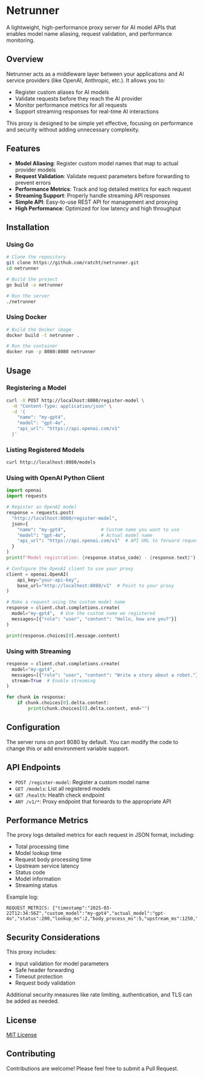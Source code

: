 # Netrunner

A lightweight, high-performance proxy server for AI model APIs that enables model name aliasing, request validation, and performance monitoring.

## Overview

Netrunner acts as a middleware layer between your applications and AI service providers (like OpenAI, Anthropic, etc.). It allows you to:

- Register custom aliases for AI models
- Validate requests before they reach the AI provider
- Monitor performance metrics for all requests
- Support streaming responses for real-time AI interactions

This proxy is designed to be simple yet effective, focusing on performance and security without adding unnecessary complexity.

## Features

- **Model Aliasing**: Register custom model names that map to actual provider models
- **Request Validation**: Validate request parameters before forwarding to prevent errors
- **Performance Metrics**: Track and log detailed metrics for each request
- **Streaming Support**: Properly handle streaming API responses
- **Simple API**: Easy-to-use REST API for management and proxying
- **High Performance**: Optimized for low latency and high throughput

## Installation

### Using Go

```bash
# Clone the repository
git clone https://github.com/ratcht/netrunner.git
cd netrunner

# Build the project
go build -o netrunner

# Run the server
./netrunner
```

### Using Docker

```bash
# Build the Docker image
docker build -t netrunner .

# Run the container
docker run -p 8080:8080 netrunner
```

## Usage

### Registering a Model

```bash
curl -X POST http://localhost:8080/register-model \
  -H "Content-Type: application/json" \
  -d '{
    "name": "my-gpt4",
    "model": "gpt-4o",
    "api_url": "https://api.openai.com/v1"
  }'
```

### Listing Registered Models

```bash
curl http://localhost:8080/models
```

### Using with OpenAI Python Client

```python
import openai
import requests

# Register an OpenAI model
response = requests.post(
  "http://localhost:8080/register-model",
  json={
    "name": "my-gpt4",             # Custom name you want to use
    "model": "gpt-4o",             # Actual model name
    "api_url": "https://api.openai.com/v1"  # API URL to forward requests to
  }
)
print(f"Model registration: {response.status_code} - {response.text}")

# Configure the OpenAI client to use your proxy
client = openai.OpenAI(
    api_key="your-api-key",
    base_url="http://localhost:8080/v1"  # Point to your proxy
)

# Make a request using the custom model name
response = client.chat.completions.create(
  model="my-gpt4",  # Use the custom name we registered
  messages=[{"role": "user", "content": "Hello, how are you?"}]
)

print(response.choices[0].message.content)
```

### Using with Streaming

```python
response = client.chat.completions.create(
  model="my-gpt4",
  messages=[{"role": "user", "content": "Write a story about a robot."}],
  stream=True  # Enable streaming
)

for chunk in response:
    if chunk.choices[0].delta.content:
        print(chunk.choices[0].delta.content, end="")
```

## Configuration

The server runs on port 8080 by default. You can modify the code to change this or add environment variable support.

## API Endpoints

- `POST /register-model`: Register a custom model name
- `GET /models`: List all registered models
- `GET /health`: Health check endpoint
- `ANY /v1/*`: Proxy endpoint that forwards to the appropriate API

## Performance Metrics

The proxy logs detailed metrics for each request in JSON format, including:

- Total processing time
- Model lookup time
- Request body processing time
- Upstream service latency
- Status code
- Model information
- Streaming status

Example log:

```
REQUEST_METRICS: {"timestamp":"2025-03-22T12:34:56Z","custom_model":"my-gpt4","actual_model":"gpt-4o","status":200,"lookup_ms":2,"body_process_ms":5,"upstream_ms":1250,"total_ms":1258,"streaming":true,"path":"/chat/completions"}
```

## Security Considerations

This proxy includes:

- Input validation for model parameters
- Safe header forwarding
- Timeout protection
- Request body validation

Additional security measures like rate limiting, authentication, and TLS can be added as needed.

## License

[MIT License](LICENSE)

## Contributing

Contributions are welcome! Please feel free to submit a Pull Request.
